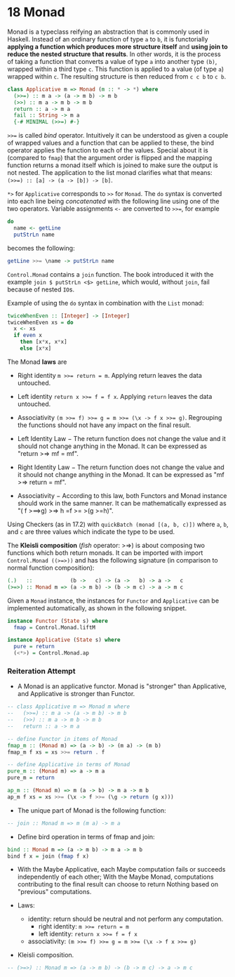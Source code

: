 # 18 Monad

Monad is a typeclass reifying an abstraction that is commonly used in Haskell. Instead of an ordinary function of type `a` to `b`, it is functorially **applying a function which produces more structure itself** and **using join to reduce the nested structure that results**. In other words, it is the process of taking a function that converts a value of type `a` into another type `(b)`, wrapped within a third type `c`. This function is applied to a value (of type `a`) wrapped within `c`. The resulting structure is then reduced from `c c b` to `c b`.

```haskell
class Applicative m => Monad (m :: * -> *) where
  (>>=) :: m a -> (a -> m b) -> m b
  (>>) :: m a -> m b -> m b
  return :: a -> m a
  fail :: String -> m a
  {-# MINIMAL (>>=) #-}
```

`>>=` is called _bind_ operator. Intuitively it can be understood as given a couple of wrapped values and a function that can be applied to these, the bind operator applies the function to each of the values. Special about it is (compared to `fmap`) that the argument order is flipped and the mapping function returns a monad itself which is joined to make sure the output is not nested. The application to the list monad clarifies what that means: `(>>=) :: [a] -> (a -> [b]) -> [b]`.

`*>` for `Applicative` corresponds to `>>` for `Monad`. The `do` syntax is converted into each line being _concatenated_ with the following line using one of the two operators. Variable assignments `<-` are converted to `>>=`, for example

```haskell
do
  name <- getLine
  putStrLn name
```

becomes the following:

```haskell
getLine >>= \name -> putStrLn name
```

`Control.Monad` contains a `join` function. The book introduced it with the example `join $ putStrLn <$> getLine`, which would, without `join`, fail because of nested `IO`s.

Example of using the `do` syntax in combination with the `List` monad:

```haskell
twiceWhenEven :: [Integer] -> [Integer]
twiceWhenEven xs = do
  x <- xs
  if even x
    then [x*x, x*x]
    else [x*x]
```

The Monad **laws** are

- Right identity `m >>= return = m`. Applying return leaves the data untouched.
- Left identity `return x >>= f = f x`. Applying `return` leaves the data untouched.
- Associativity `(m >>= f) >>= g = m >>= (\x -> f x >>= g)`. Regrouping the functions should not have any impact on the final result.

- Left Identity Law − The return function does not change the value and it should not change anything in the Monad. It can be expressed as "return >=> mf = mf".
- Right Identity Law − The return function does not change the value and it should not change anything in the Monad. It can be expressed as "mf >=> return = mf".
- Associativity − According to this law, both Functors and Monad instance should work in the same manner. It can be mathematically expressed as "( f >==>g) >=> h =f >= >(g >=h)".

Using Checkers (as in 17.2) with `quickBatch (monad [(a, b, c)])` where `a`, `b`, and `c` are three values which indicate the type to be used.

The **Kleisli composition** (_fish_ operator: >=>) is about composing two functions which both return monads. It can be imported with import `Control.Monad ((>=>))` and has the following signature (in comparison to normal function composition):

```haskell
(.)   ::            (b ->   c) -> (a ->   b) -> a ->   c
(>=>) :: Monad m => (a -> m b) -> (b -> m c) -> a -> m c
```

Given a `Monad` instance, the instances for `Functor` and `Applicative` can be implemented automatically, as shown in the following snippet.

```haskell
instance Functor (State s) where
  fmap = Control.Monad.liftM

instance Applicative (State s) where
  pure = return
  (<*>) = Control.Monad.ap
```
### Reiteration Attempt

-   A Monad is an applicative functor. Monad is "stronger" than Applicative, and Applicative is stronger than Functor.

``` haskell
-- class Applicative m => Monad m where
--   (>>=) :: m a -> (a -> m b) -> m b
--   (>>) :: m a -> m b -> m b
--   return :: a -> m a

-- define Functor in items of Monad
fmap_m :: (Monad m) => (a -> b) -> (m a) -> (m b)
fmap_m f xs = xs >>= return . f

-- define Applicative in terms of Monad
pure_m :: (Monad m) => a -> m a
pure_m = return

ap_m :: (Monad m) => m (a -> b) -> m a -> m b
ap_m f xs = xs >>= (\x -> f >>= (\g -> return (g x)))
```

-   The unique part of Monad is the following function:

``` haskell
-- join :: Monad m => m (m a) -> m a
```

-   Define bird operation in terms of fmap and join:

``` haskell
bind :: Monad m => (a -> m b) -> m a -> m b
bind f x = join (fmap f x)
```

-   With the Maybe Applicative, each Maybe computation fails or succeeds independently of each other; With the Maybe Monad, computations contributing to the final result can choose to return Nothing based on "previous" computations.

-   Laws:
    -   identity: return should be neutral and not perform any computation.
        -   right identity: `m >>= return = m`
        -   left identity: `return x >>= f = f x`
    -   associativity: `(m >>= f) >>= g = m >>= (\x -> f x >>= g)`
-   Kleisli composition.

``` haskell
-- (>=>) :: Monad m => (a -> m b) -> (b -> m c) -> a -> m c
```